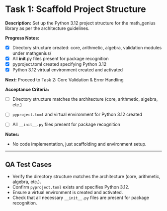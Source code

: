 # Task 1: Scaffold Project Structure

**Description:**
Set up the Python 3.12 project structure for the math_genius library as per the architecture guidelines.

**Progress Notes:**
- [x] Directory structure created: core, arithmetic, algebra, validation modules under mathgenius/
- [x] All __init__.py files present for package recognition
- [x] pyproject.toml created specifying Python 3.12
- [x] Python 3.12 virtual environment created and activated

**Next:** Proceed to Task 2: Core Validation & Error Handling

**Acceptance Criteria:**
- [ ] Directory structure matches the architecture (core, arithmetic, algebra, etc.)
- [ ] `pyproject.toml` and virtual environment for Python 3.12 created
- [ ] All `__init__.py` files present for package recognition


**Notes:**
- No code implementation, just scaffolding and environment setup.

---

## QA Test Cases

- Verify the directory structure matches the architecture (core, arithmetic, algebra, etc.).
- Confirm `pyproject.toml` exists and specifies Python 3.12.
- Ensure a virtual environment is created and activated.
- Check that all necessary `__init__.py` files are present for package recognition.
